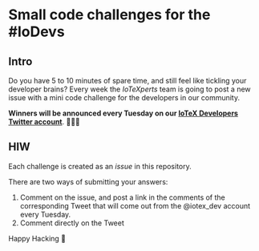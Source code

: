 # Small code challenges for the #IoDevs

## Intro
Do you have 5 to 10 minutes of spare time, and still feel like tickling your developer brains? Every week the *IoTeXperts* team is going to post a new issue with a mini code challenge for the developers in our community. 

**Winners will be announced every Tuesday on our [IoTeX Developers Twitter account](https://twitter.com/iotex_dev)**. 🎉🎉🎉

## HIW
Each challenge is created as an *issue* in this repository. 

There are two ways of submitting your answers: 

1. Comment on the issue, and post a link in the comments of the corresponding Tweet that will come out from the @iotex_dev account every Tuesday.
2. Comment directly on the Tweet

Happy Hacking 🤖
